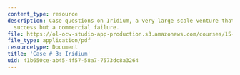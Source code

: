 ```yaml
---
content_type: resource
description: Case questions on Iridium, a very large scale venture that was a technical
  success but a commercial failure.
file: https://ol-ocw-studio-app-production.s3.amazonaws.com/courses/15-965-technology-strategy-for-system-design-and-management-spring-2009/41b650ceab454f5758a77573dc8a3264_MIT15_965S09_case03.pdf
file_type: application/pdf
resourcetype: Document
title: 'Case # 3: Iridium'
uid: 41b650ce-ab45-4f57-58a7-7573dc8a3264
---
```

